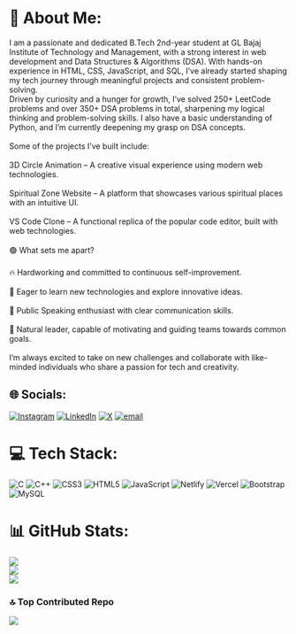 # 💫 About Me:
I am a passionate and dedicated B.Tech 2nd-year student at GL Bajaj Institute of Technology and Management, with a strong interest in web development and Data Structures & Algorithms (DSA). With hands-on experience in HTML, CSS, JavaScript, and SQL, I’ve already started shaping my tech journey through meaningful projects and consistent problem-solving.<br>Driven by curiosity and a hunger for growth, I’ve solved 250+ LeetCode problems and over 350+ DSA problems in total, sharpening my logical thinking and problem-solving skills. I also have a basic understanding of Python, and I’m currently deepening my grasp on DSA concepts.<br><br>Some of the projects I’ve built include:<br><br>3D Circle Animation – A creative visual experience using modern web technologies.<br><br>Spiritual Zone Website – A platform that showcases various spiritual places with an intuitive UI.<br><br>VS Code Clone – A functional replica of the popular code editor, built with web technologies.<br><br>🟢 What sets me apart?<br><br>🔥 Hardworking and committed to continuous self-improvement.<br><br>🌱 Eager to learn new technologies and explore innovative ideas.<br><br>💬 Public Speaking enthusiast with clear communication skills.<br><br>🌟 Natural leader, capable of motivating and guiding teams towards common goals.<br><br>I’m always excited to take on new challenges and collaborate with like-minded individuals who share a passion for tech and creativity.


## 🌐 Socials:
[![Instagram](https://img.shields.io/badge/Instagram-%23E4405F.svg?logo=Instagram&logoColor=white)](https://instagram.com/i__am__ankit04) [![LinkedIn](https://img.shields.io/badge/LinkedIn-%230077B5.svg?logo=linkedin&logoColor=white)](https://linkedin.com/in/iamankit04) [![X](https://img.shields.io/badge/X-black.svg?logo=X&logoColor=white)](https://x.com/iamankit04) [![email](https://img.shields.io/badge/Email-D14836?logo=gmail&logoColor=white)](mailto:ankitkumargup143@gmail.com) 

# 💻 Tech Stack:
![C](https://img.shields.io/badge/c-%2300599C.svg?style=for-the-badge&logo=c&logoColor=white) ![C++](https://img.shields.io/badge/c++-%2300599C.svg?style=for-the-badge&logo=c%2B%2B&logoColor=white) ![CSS3](https://img.shields.io/badge/css3-%231572B6.svg?style=for-the-badge&logo=css3&logoColor=white) ![HTML5](https://img.shields.io/badge/html5-%23E34F26.svg?style=for-the-badge&logo=html5&logoColor=white) ![JavaScript](https://img.shields.io/badge/javascript-%23323330.svg?style=for-the-badge&logo=javascript&logoColor=%23F7DF1E) ![Netlify](https://img.shields.io/badge/netlify-%23000000.svg?style=for-the-badge&logo=netlify&logoColor=#00C7B7) ![Vercel](https://img.shields.io/badge/vercel-%23000000.svg?style=for-the-badge&logo=vercel&logoColor=white) ![Bootstrap](https://img.shields.io/badge/bootstrap-%238511FA.svg?style=for-the-badge&logo=bootstrap&logoColor=white) ![MySQL](https://img.shields.io/badge/mysql-4479A1.svg?style=for-the-badge&logo=mysql&logoColor=white)
# 📊 GitHub Stats:
![](https://github-readme-stats.vercel.app/api?username=iamankit04&theme=dark&hide_border=false&include_all_commits=true&count_private=true)<br/>
![](https://nirzak-streak-stats.vercel.app/?user=iamankit04&theme=dark&hide_border=false)<br/>
![](https://github-readme-stats.vercel.app/api/top-langs/?username=iamankit04&theme=dark&hide_border=false&include_all_commits=true&count_private=true&layout=compact)

### 🔝 Top Contributed Repo
![](https://github-contributor-stats.vercel.app/api?username=iamankit04&limit=5&theme=dark&combine_all_yearly_contributions=true)

<!-- Proudly created with GPRM ( https://gprm.itsvg.in ) -->
